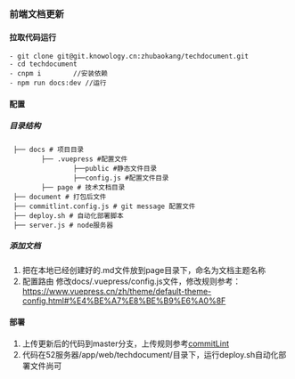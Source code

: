### 前端文档更新

#### 拉取代码运行

```
- git clone git@git.knowology.cn:zhubaokang/techdocument.git
- cd techdocument
- cnpm i        //安装依赖
- npm run docs:dev //运行
```

#### 配置
##### 目录结构


```
 ├── docs # 项目目录
        ├── .vuepress #配置文件
                ├──public #静态文件目录
                ├──config.js #配置文件目录
        ├── page # 技术文档目录
 ├── document # 打包后文件
 ├── commitlint.config.js # git message 配置文件
 ├── deploy.sh # 自动化部署脚本
 ├── server.js # node服务器
```

##### 添加文档
1. 把在本地已经创建好的.md文件放到page目录下，命名为文档主题名称
2. 配置路由
    修改docs/.vuepress/config.js文件，修改规则参考：https://www.vuepress.cn/zh/theme/default-theme-config.html#%E4%BE%A7%E8%BE%B9%E6%A0%8F

#### 部署
1. 上传更新后的代码到master分支，上传规则参考[commitLint](/pages/commitLint.html)
2. 代码在52服务器/app/web/techdocument/目录下，运行deploy.sh自动化部署文件尚可